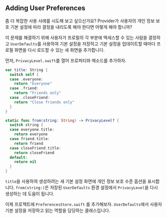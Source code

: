 ## Adding User Preferences
좀 더 복잡한 사용 사례를 시도해 보고 싶으신가요? Provider가 사용자의 개인 정보 보호 기본 설정에 따라 결정을 내리도록 해야 한다면 어떻게 해야 합니까?

이 문제를 해결하기 위해 사용자가 프로필의 각 부분에 액세스할 수 있는 사람을 결정하고 `UserDefaults`를 사용하여 기본 설정을 저장하고 기본 설정을 업데이트할 때마다 프로필 화면을 다시 로드할 수 있는 새 화면을 추가합니다.

먼저, `PrivacyLevel.swift`를 열어 프로퍼티와 메소드를 추가하자.
```swift
var title: String {
  switch self {
  case .everyone:
    return "Everyone"
  case .friend:
    return "Friends only"
  case .closeFriend:
    return "Close friends only"
  }
}

static func from(string: String) -> PrivacyLevel? {
  switch string {
  case everyone.title:
    return everyone
  case friend.title:
    return friend
  case closeFriend.title:
    return closeFriend
  default:
    return nil
  }
}
```

`title`을 사용하여 생성하려는 새 기본 설정 화면에 개인 정보 보호 수준 옵션을 표시합니다. `from(string:)`은 저장된 `UserDefaults` 환경 설정에서 `PrivacyLevel`을 다시 생성하는 데 도움이 됩니다.

이제 프로젝트에 `PreferencesStore.swift` 를 추가해보자.
`UserDefaults`에서 사용자 기본 설정을 저장하고 읽는 역할을 담당하는 클래스입니다.